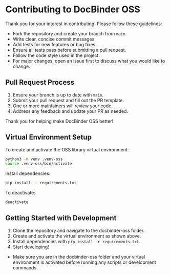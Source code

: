 # Contributing to DocBinder OSS

Thank you for your interest in contributing! Please follow these guidelines:

- Fork the repository and create your branch from `main`.
- Write clear, concise commit messages.
- Add tests for new features or bug fixes.
- Ensure all tests pass before submitting a pull request.
- Follow the code style used in the project.
- For major changes, open an issue first to discuss what you would like to change.

## Pull Request Process
1. Ensure your branch is up to date with `main`.
2. Submit your pull request and fill out the PR template.
3. One or more maintainers will review your code.
4. Address any feedback and update your PR as needed.

Thank you for helping make DocBinder OSS better!

## Virtual Environment Setup

To create and activate the OSS library virtual environment:

```zsh
python3 -m venv .venv-oss
source .venv-oss/bin/activate
```

Install dependencies:

```zsh
pip install -r requirements.txt
```

To deactivate:
```zsh
deactivate
```

## Getting Started with Development

1. Clone the repository and navigate to the docbinder-oss folder.
2. Create and activate the virtual environment as shown above.
3. Install dependencies with `pip install -r requirements.txt`.
4. Start developing!

- Make sure you are in the docbinder-oss folder and your virtual environment is activated before running any scripts or development commands.


